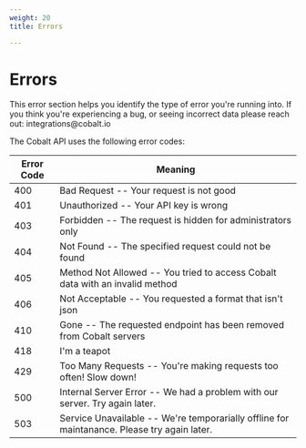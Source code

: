 ```yaml
---
weight: 20
title: Errors

---
```


# Errors

<aside class="warning">This error section helps you identify the type of error you're running into. If you think you're experiencing a bug, or seeing incorrect data please reach out: integrations@cobalt.io</aside>

The Cobalt API uses the following error codes:


Error Code | Meaning
---------- | -------
400 | Bad Request -- Your request is not good
401 | Unauthorized -- Your API key is wrong
403 | Forbidden -- The request is hidden for administrators only
404 | Not Found -- The specified request could not be found
405 | Method Not Allowed -- You tried to access Cobalt data with an invalid method
406 | Not Acceptable -- You requested a format that isn't json
410 | Gone -- The requested endpoint has been removed from Cobalt servers
418 | I'm a teapot
429 | Too Many Requests -- You're making requests too often! Slow down!
500 | Internal Server Error -- We had a problem with our server. Try again later.
503 | Service Unavailable -- We're temporarially offline for maintanance. Please try again later.

